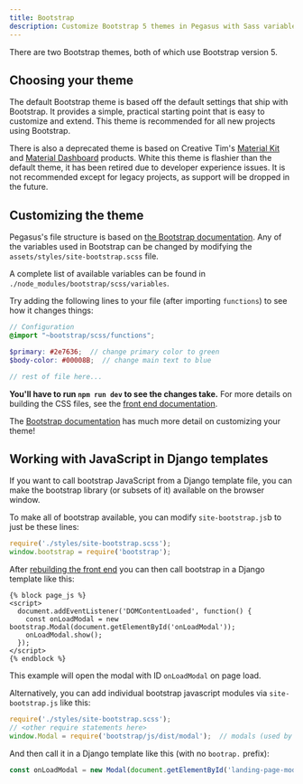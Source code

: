 ```yaml
---
title: Bootstrap
description: Customize Bootstrap 5 themes in Pegasus with Sass variables, JavaScript integration, and Material Kit alternatives for responsive web design.
---
```


There are two Bootstrap themes, both of which use Bootstrap version 5.

## Choosing your theme

The default Bootstrap theme is based off the default settings that ship with Bootstrap.
It provides a simple, practical starting point that is easy to customize and extend.
This theme is recommended for all new projects using Bootstrap.

There is also a deprecated theme is based on Creative Tim's [Material Kit](https://www.creative-tim.com/product/material-kit)
and [Material Dashboard](https://www.creative-tim.com/product/material-dashboard) products.
White this theme is flashier than the default theme, it has been retired due to developer experience issues.
It is not recommended except for legacy projects, as support will be dropped in the future.

## Customizing the theme

Pegasus's file structure is based on [the Bootstrap documentation](https://getbootstrap.com/docs/5.0/customize/sass/#importing).
Any of the variables used in Bootstrap can be changed by modifying the `assets/styles/site-bootstrap.scss` file.

A complete list of available variables can be found in `./node_modules/bootstrap/scss/variables`.

Try adding the following lines to your file (after importing `functions`) to see how it changes things:

```scss
// Configuration
@import "~bootstrap/scss/functions";

$primary: #2e7636;  // change primary color to green
$body-color: #00008B;  // change main text to blue

// rest of file here...
```

**You'll have to run `npm run dev` to see the changes take.**
For more details on building the CSS files, see the [front end documentation](/front-end/overview).

The [Bootstrap documentation](https://getbootstrap.com/docs/5.0/customize/sass/) has much more detail
on customizing your theme!

## Working with JavaScript in Django templates

If you want to call bootstrap JavaScript from a Django template file, you can make the bootstrap library
(or subsets of it) available on the browser window.

To make all of bootstrap available, you can modify `site-bootstrap.js`b to just be these lines:

```javascript
require('./styles/site-bootstrap.scss');
window.bootstrap = require('bootstrap');
```

After [rebuilding the front end](/front-end/overview) you can then call bootstrap in a Django template like this:

```jinja
{% block page_js %}
<script>
  document.addEventListener('DOMContentLoaded', function() {
    const onLoadModal = new bootstrap.Modal(document.getElementById('onLoadModal'));
    onLoadModal.show();
  });
</script>
{% endblock %}
```

This example will open the modal with ID `onLoadModal` on page load.

Alternatively, you can add individual bootstrap javascript modules via `site-bootstrap.js` like this:

```javascript
require('./styles/site-bootstrap.scss');
// <other require statements here>
window.Modal = require('bootstrap/js/dist/modal');  // modals (used by teams)

```

And then call it in a Django template like this (with no `bootrap.` prefix):

```javascript
const onLoadModal = new Modal(document.getElementById('landing-page-modal'));
```
